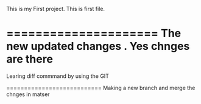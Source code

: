This is my First project.
This is first file.


=====================
The new updated changes .
Yes chnges are there 
=============
Learing diff commmand by using the GIT 

===========================
Making a new branch and merge the chnges in matser